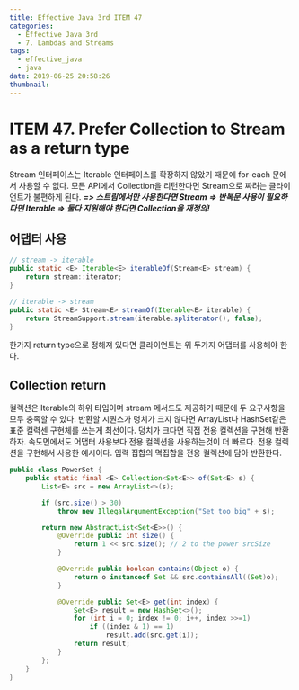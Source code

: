 ```yaml
---
title: Effective Java 3rd ITEM 47
categories:
  - Effective Java 3rd
  - 7. Lambdas and Streams
tags:
  - effective_java
  - java
date: 2019-06-25 20:58:26
thumbnail:
---
```


# ITEM 47. Prefer Collection to Stream as a return type

Stream 인터페이스는 Iterable 인터페이스를 확장하지 않았기 때문에 for-each 문에서 사용할 수 없다. 
모든 API에서 Collection을 리턴한다면 Stream으로 짜려는 클라이언트가 불편하게 된다.
***=> 스트림에서만 사용한다면 Stream***
***=> 반복문 사용이 필요하다면 Iterable***
***=> 둘다 지원해야 한다면 Collection을 재정의!***

## 어댑터 사용
```java
// stream -> iterable
public static <E> Iterable<E> iterableOf(Stream<E> stream) {
    return stream::iterator;
}

// iterable -> stream
public static <E> Stream<E> streamOf(Iterable<E> iterable) {
    return StreamSupport.stream(iterable.spliterator(), false);
}
```
한가지 return type으로 정해져 있다면 클라이언트는 위 두가지 어댑터를 사용해야 한다.

## Collection return
컬렉션은 Iterable의 하위 타입이며 stream 메서드도 제공하기 때문에 두 요구사항을 모두 충족할 수 있다.
반환할 시퀀스가 덩치가 크지 않다면 ArrayList나 HashSet같은 표준 컬력센 구현체를 쓰는게 최선이다.
덩치가 크다면 직접 전용 컬렉션을 구현해 반환하자. 속도면에서도 어댑터 사용보다 전용 컬렉션을 사용하는것이 더 빠르다.
전용 컬렉션을 구현해서 사용한 예시이다. 입력 집합의 멱집합을 전용 컬렉션에 담아 반환한다.
```java
public class PowerSet {
    public static final <E> Collection<Set<E>> of(Set<E> s) {
        List<E> src = new ArrayList<>(s);

        if (src.size() > 30)
            throw new IllegalArgumentException("Set too big" + s);

        return new AbstractList<Set<E>>() {
            @Override public int size() {
                return 1 << src.size(); // 2 to the power srcSize
            }

            @Override public boolean contains(Object o) {
                return o instanceof Set && src.containsAll((Set)o);
            }

            @Override public Set<E> get(int index) {
                Set<E> result = new HashSet<>();
                for (int i = 0; index != 0; i++, index >>=1)
                    if ((index & 1) == 1)
                        result.add(src.get(i));
                return result;
            }
        };
    }
}
```
